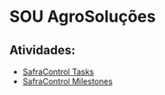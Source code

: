# SOU AgroSoluções

## Atividades:

- [SafraControl Tasks](https://github.com/orgs/souagrosolucoes/projects/5/views/2)
- [SafraControl Milestones](https://github.com/souagrosolucoes/safracontrol/milestones)
